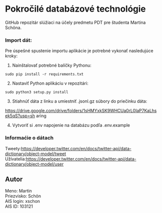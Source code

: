 # Pokročilé databázové technológie
GitHub repozitár slúžiaci na účely predmetu PDT pre študenta Martina Schöna.

### Import dát:
Pre úspešné spustenie importu aplikácie je potrebné vykonať nasledujúce kroky:

1. Nainštalovať potrebné balíčky Pythonu:

```
sudo pip install -r requirements.txt
```

2. Nastaviť Python aplikáciu v repozitári:

```
sudo python3 setup.py install
```

3. Stiahnúť dáta z linku a umiestniť .jsonl.gz súbory do priečinku dáta:

https://drive.google.com/drive/folders/1sHMYxkSK9WHCUa0rL0IaP7KaLhsek5qS?usp=sh
aring

4. Vytvoriť si .env napojenie na databázu podľa .env.example

### Informaćie o dátach

Tweety:https://developer.twitter.com/en/docs/twitter-api/data-dictionary/object-model/tweet
Užívatelia:https://developer.twitter.com/en/docs/twitter-api/data-dictionary/object-model/user


## Autor
Meno:	    Martin\
Priezvisko: Schön\
AIS login:  xschon\
AIS ID:     103121
